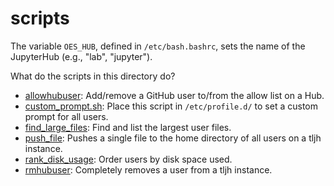 # scripts

The variable `OES_HUB`, defined in `/etc/bash.bashrc`,
sets the name of the JupyterHub (e.g., "lab", "jupyter").

What do the scripts in this directory do?

* [allowhubuser](./allowhubuser): Add/remove a GitHub user to/from the allow list on a Hub.
* [custom_prompt.sh](./custom_prompt.sh): Place this script in `/etc/profile.d/`
  to set a custom prompt for all users.
* [find_large_files](./find_large_files): Find and list the largest user files.
* [push_file](./push_file): Pushes a single file to the home directory of all
  users on a tljh instance.
* [rank_disk_usage](./rank_disk_usage): Order users by disk space used.
* [rmhubuser](./rmhubuser): Completely removes a user from a tljh instance.

